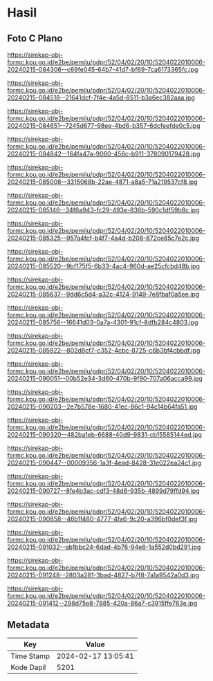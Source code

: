 # Hasil

## Foto C Plano

https://sirekap-obj-formc.kpu.go.id/e2be/pemilu/pdpr/52/04/02/20/10/5204022010006-20240215-084306--c69fe045-64b7-41d7-bf69-7ca6173365fc.jpg

https://sirekap-obj-formc.kpu.go.id/e2be/pemilu/pdpr/52/04/02/20/10/5204022010006-20240215-084518--21641dcf-7f4e-4a5d-8511-b3a6ec382aaa.jpg

https://sirekap-obj-formc.kpu.go.id/e2be/pemilu/pdpr/52/04/02/20/10/5204022010006-20240215-084651--7245d677-98ee-4bd6-b357-6dcfeefde0c5.jpg

https://sirekap-obj-formc.kpu.go.id/e2be/pemilu/pdpr/52/04/02/20/10/5204022010006-20240215-084842--164fa47a-9060-456c-b911-378090179428.jpg

https://sirekap-obj-formc.kpu.go.id/e2be/pemilu/pdpr/52/04/02/20/10/5204022010006-20240215-085008--3315068b-22ae-4871-a8a5-71a219537cf8.jpg

https://sirekap-obj-formc.kpu.go.id/e2be/pemilu/pdpr/52/04/02/20/10/5204022010006-20240215-085146--34f6a943-fc29-493e-836b-590c1df59b8c.jpg

https://sirekap-obj-formc.kpu.go.id/e2be/pemilu/pdpr/52/04/02/20/10/5204022010006-20240215-085325--957a4fcf-b4f7-4a4d-b208-872ce85c7e2c.jpg

https://sirekap-obj-formc.kpu.go.id/e2be/pemilu/pdpr/52/04/02/20/10/5204022010006-20240215-085520--9bf175f5-6b33-4ac4-960d-ae25cfcbd48b.jpg

https://sirekap-obj-formc.kpu.go.id/e2be/pemilu/pdpr/52/04/02/20/10/5204022010006-20240215-085637--9dd6c5d4-a32c-4124-9149-7e8fbaf0a5ee.jpg

https://sirekap-obj-formc.kpu.go.id/e2be/pemilu/pdpr/52/04/02/20/10/5204022010006-20240215-085756--16641d03-0a7a-4301-91cf-8dfb284c4803.jpg

https://sirekap-obj-formc.kpu.go.id/e2be/pemilu/pdpr/52/04/02/20/10/5204022010006-20240215-085922--802d8cf7-c352-4cbc-8725-c6b3bf4cbbdf.jpg

https://sirekap-obj-formc.kpu.go.id/e2be/pemilu/pdpr/52/04/02/20/10/5204022010006-20240215-090051--00b52e34-3d60-470b-9f90-707a06acca99.jpg

https://sirekap-obj-formc.kpu.go.id/e2be/pemilu/pdpr/52/04/02/20/10/5204022010006-20240215-090203--2e7b578e-1680-41ec-86c1-94c14b64fa51.jpg

https://sirekap-obj-formc.kpu.go.id/e2be/pemilu/pdpr/52/04/02/20/10/5204022010006-20240215-090320--482ba1eb-6688-40d9-9831-cb15585144ed.jpg

https://sirekap-obj-formc.kpu.go.id/e2be/pemilu/pdpr/52/04/02/20/10/5204022010006-20240215-090447--00009356-1a3f-4ead-8428-31e022ea24c1.jpg

https://sirekap-obj-formc.kpu.go.id/e2be/pemilu/pdpr/52/04/02/20/10/5204022010006-20240215-090727--8fe4b3ac-cdf3-48d8-935b-4899d79ffd94.jpg

https://sirekap-obj-formc.kpu.go.id/e2be/pemilu/pdpr/52/04/02/20/10/5204022010006-20240215-090858--46b1f480-4777-4fa6-9c20-a396bf0def3f.jpg

https://sirekap-obj-formc.kpu.go.id/e2be/pemilu/pdpr/52/04/02/20/10/5204022010006-20240215-091032--ab1bbc24-6dad-4b76-94e6-1a552d0bd291.jpg

https://sirekap-obj-formc.kpu.go.id/e2be/pemilu/pdpr/52/04/02/20/10/5204022010006-20240215-091248--2803a281-3bad-4827-b7f8-7a1a9542a0d3.jpg

https://sirekap-obj-formc.kpu.go.id/e2be/pemilu/pdpr/52/04/02/20/10/5204022010006-20240215-091412--298d75e8-7885-420a-86a7-c3915ffe783e.jpg


## Metadata

| Key        | Value               |
| ---------- | ------------------- |
| Time Stamp | 2024-02-17 13:05:41 |
| Kode Dapil | 5201                |



